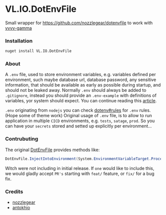 # VL.IO.DotEnvFile

Small wrapper for https://github.com/nozzlegear/dotenvfile to work with [vvvv-gamma](https://vvvv.org)

### Installation

```sh
nuget install VL.IO.DotEnvFile
```

### About
A `.env` file, used to store environment variables, e.g. variables defined per environment, such maybe database url, database password, any sensitive information, that should be available as early as possible during startup, and should not be leaked away. Normally `.env` should always be added to `.gitignore`, instead you should provide an `.env-example` with definitions of variables, yor system should expect. You can continue reading this [article](https://upsun.com/blog/what-is-env-file/). 

`.env` originating from `nodejs` you can check [dotenv#rules](https://www.npmjs.com/package/dotenv#rules) for `.env` rules. (Hope some of theme work) 
Original usage of `.env` file, is to allow to run application in multiple `CICD` environments, e.g. `tests`, `satage`, `prod`. So you can have your `secrets` stored and setted up explicitly per environment...

### Contrubuting

The original [DotEnvFile](https://github.com/nozzlegear/dotenvfile) provides methods like:
```cs
DotEnvFile.InjectIntoEnvironment(System.EnvironmentVariableTarget.Process, variables);
```
Witch were not including in initial release. If `one` would like to include this, we would gladly accept `PR's` starting with `feat/` feature, or `fix/` for a bug fix.

### Credits

- [nozzlegear](https://github.com/nozzlegear)
- [antokhio](https://github.com/antokhio)
